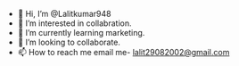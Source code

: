 - 👋 Hi, I’m @Lalitkumar948
- 👀 I’m interested in collabration.
- 🌱 I’m currently learning marketing.
- 💞️ I’m looking to collaborate.
- 📫 How to reach me email me- lalit29082002@gmail.com
